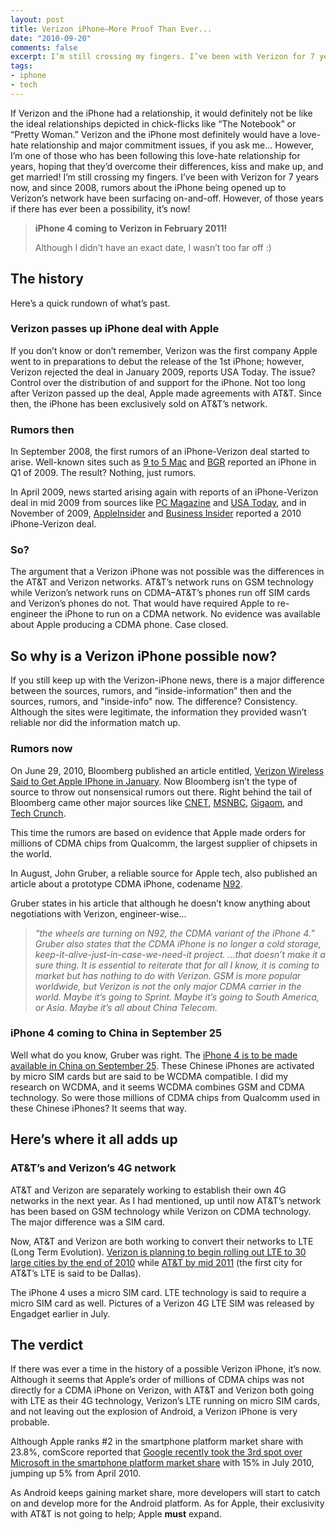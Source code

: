 ```yaml
---
layout: post
title: Verizon iPhone—More Proof Than Ever...
date: "2010-09-20"
comments: false
excerpt: I’m still crossing my fingers. I’ve been with Verizon for 7 years now, and since 2008, rumors about the iPhone being opened up to Verizon’s network have been surfacing on-and-off. However, of those years if there has ever been a possibility, it’s now!
tags:
- iphone
- tech
---
```


If Verizon and the iPhone had a relationship, it would definitely not be like the ideal relationships depicted in chick-flicks like “The Notebook” or “Pretty Woman.” Verizon and the iPhone most definitely would have a love-hate relationship and major commitment issues, if you ask me... However, I’m one of those who has been following this love-hate relationship for years, hoping that they’d overcome their differences, kiss and make up, and get married! I’m still crossing my fingers. I’ve been with Verizon for 7 years now, and since 2008, rumors about the iPhone being opened up to Verizon’s network have been surfacing on-and-off. However, of those years if there has ever been a possibility, it’s now!

> **iPhone 4 coming to Verizon in February 2011!**
> 
> Although I didn’t have an exact date, I wasn’t too far off :)

## The history

Here’s a quick rundown of what’s past.

### Verizon passes up iPhone deal with Apple

If you don’t know or don’t remember, Verizon was the first company Apple went to in preparations to debut the release of the 1st iPhone; however, Verizon rejected the deal in January 2009, reports USA Today. The issue? Control over the distribution of and support for the iPhone. Not too long after Verizon passed up the deal, Apple made agreements with AT&T. Since then, the iPhone has been exclusively sold on AT&T’s network.

### Rumors then

In September 2008, the first rumors of an iPhone-Verizon deal started to arise. Well-known sites such as [9 to 5 Mac](http://www.9to5mac.com/1414/iPhone-heading-to-EVDOVerizon-for-2009) and [BGR](http://www.boygeniusreport.com/2008/09/29/verizon-wireless-to-get-the-iphone/) reported an iPhone in Q1 of 2009. The result? Nothing, just rumors.

In April 2009, news started arising again with reports of an iPhone-Verizon deal in mid 2009 from sources like [PC Magazine](http://www.pcmag.com/article2/0,2817,2345966,00.asp) and [USA Today](http://www.usatoday.com/tech/wireless/phones/2009-04-26-apple-verizon-iphone_N.htm), and in November of 2009, [AppleInsider](http://www.appleinsider.com/articles/09/11/06/report_apple_to_launch_verizon_iphone_in_q3_2010.html) and [Business Insider](http://www.businessinsider.com/iphone-for-verizon-in-2010-2009-11) reported a 2010 iPhone-Verizon deal.

### So?

The argument that a Verizon iPhone was not possible was the differences in the AT&T and Verizon networks. AT&T’s network runs on GSM technology while Verizon’s network runs on CDMA–AT&T’s phones run off SIM cards and Verizon’s phones do not. That would have required Apple to re-engineer the iPhone to run on a CDMA network. No evidence was available about Apple producing a CDMA phone. Case closed.

## So why is a Verizon iPhone possible now?

If you still keep up with the Verizon-iPhone news, there is a major difference between the sources, rumors, and “inside-information” then and the sources, rumors, and "inside-info" now. The difference? Consistency. Although the sites were legitimate, the information they provided wasn’t reliable nor did the information match up.

### Rumors now

On June 29, 2010, Bloomberg published an article entitled, [Verizon Wireless Said to Get Apple IPhone in January](http://www.bloomberg.com/news/2010-06-29/verizon-wireless-said-to-start-offering-iphone-ending-at-t-s-exclusivity.html). Now Bloomberg isn’t the type of source to throw out nonsensical rumors out there. Right behind the tail of Bloomberg came other major sources like [CNET](http://news.cnet.com/bloomberg:-verizon-iphone-coming-january), [MSNBC](http://www.msnbc.msn.com/id/38002805), [Gigaom](http://gigaom.com/2010/06/29/verizon-iphone-launch/), and [Tech Crunch](http://techcrunch.com/2010/06/29/iphone-4-verizon/).

This time the rumors are based on evidence that Apple made orders for millions of CDMA chips from Qualcomm, the largest supplier of chipsets in the world.

In August, John Gruber, a reliable source for Apple tech, also published an article about a prototype CDMA iPhone, codename [N92](http://daringfireball.net/2010/08/n92).

Gruber states in his article that although he doesn’t know anything about negotiations with Verizon, engineer-wise...

> *“the wheels are turning on N92, the CDMA variant of the iPhone 4.” Gruber also states that the CDMA iPhone is no longer a cold storage, keep-it-alive-just-in-case-we-need-it project. ...that doesn’t make it a sure thing. It is essential to reiterate that for all I know, it is coming to market but has nothing to do with Verizon. GSM is more popular worldwide, but Verizon is not the only major CDMA carrier in the world. Maybe it’s going to Sprint. Maybe it’s going to South America, or Asia. Maybe it’s all about China Telecom.*

### iPhone 4 coming to China in September 25

Well what do you know, Gruber was right. The [iPhone 4 is to be made available in China on September 25](http://www.macrumors.com/2010/09/20/iphone-4-available-in-china-on-september-25th/). These Chinese iPhones are activated by micro SIM cards but are said to be WCDMA compatible. I did my research on WCDMA, and it seems WCDMA combines GSM and CDMA technology. So were those millions of CDMA chips from Qualcomm used in these Chinese iPhones? It seems that way.

## Here’s where it all adds up

### AT&T’s and Verizon’s 4G network

AT&T and Verizon are separately working to establish their own 4G networks in the next year. As I had mentioned, up until now AT&T’s network has been based on GSM technology while Verizon on CDMA technology. The major difference was a SIM card.

Now, AT&T and Verizon are both working to convert their networks to LTE (Long Term Evolution). [Verizon is planning to begin rolling out LTE to 30 large cities by the end of 2010](http://www.eweek.com/c/a/Mobile-and-Wireless/Verizon-Wireless-to-Launch-4G-LTE-Service-in-30-US-Cities-417341/) while [AT&T by mid 2011](http://www.macrumors.com/2010/09/16/atandt-looking-to-launch-lte-4g-network-by-mid-2011/) (the first city for AT&T’s LTE is said to be Dallas).

The iPhone 4 uses a micro SIM card. LTE technology is said to require a micro SIM card as well. Pictures of a Verizon 4G LTE SIM was released by Engadget earlier in July.

## The verdict

If there was ever a time in the history of a possible Verizon iPhone, it’s now. Although it seems that Apple’s order of millions of CDMA chips was not directly for a CDMA iPhone on Verizon, with AT&T and Verizon both going with LTE as their 4G technology, Verizon’s LTE running on micro SIM cards, and not leaving out the explosion of Android, a Verizon iPhone is very probable.

Although Apple ranks #2 in the smartphone platform market share with 23.8%, comScore reported that [Google recently took the 3rd spot over Microsoft in the smartphone platform market share](http://www.comscore.com/Press_Events/Press_Releases/2010/9/comScore_Reports_July_2010_U.S._Mobile_Subscriber_Market_Share) with 15% in July 2010, jumping up 5% from April 2010.

As Android keeps gaining market share, more developers will start to catch on and develop more for the Android platform. As for Apple, their exclusivity with AT&T is not going to help; Apple **must** expand.